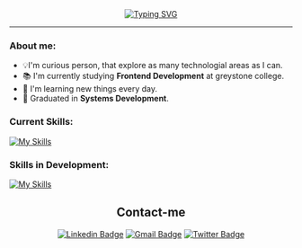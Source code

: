 <div align="center"> 
  <a href="https://git.io/typing-svg"><img src="https://readme-typing-svg.herokuapp.com?font=Fira+Code&weight=500&size=30&duration=5005&pause=1000&color=FEFEFE&center=true&random=false&width=540&lines=Hi+there!+I'm+Renan;Nice+to+meet+you!;FullStack+Developer" alt="Typing SVG" /></a> 
</div>

---
### About me:
<ul>
  <li>💡I'm curious person, that explore as many technologial areas as I can.</li> 
  <li>📚 I'm currently studying <strong>Frontend Development</strong> at greystone college.</li>
  <li>🌱 I'm learning new things every day.</li> 
  <li>🥼 Graduated in <strong>Systems Development</strong>.</li>
</ul>
<div align="left">

### Current Skills:

[![My Skills](https://skillicons.dev/icons?i=js,ts,py,react,angular,nodejs,firebase,tailwind,bootstrap,git,sqlite,jquery)](https://skillicons.dev) <br/>

</div>
  
### Skills in Development:

[![My Skills](https://skillicons.dev/icons?i=next,express,nest,jest,django,flask,mysql,docker,mongodb)](https://skillicons.dev)

<div align="center">

## Contact-me

[![Linkedin Badge](https://img.shields.io/badge/-Linkedin-1C1C1C?style=for-the-badge&logo=Linkedin&logoColor=fecc7d)](https://www.linkedin.com/in/renansilvadev/)
[![Gmail Badge](https://img.shields.io/badge/Gmail-1C1C1C?style=for-the-badge&logo=gmail&logoColor=fecc7d&link)](mailto:renanss2005@gmail.com)
[![Twitter Badge](https://img.shields.io/badge/-Twitter-1C1C1C?style=for-the-badge&logo=Twitter&logoColor=fecc7d)](https://twitter.com/renansilvadev)
</div>
